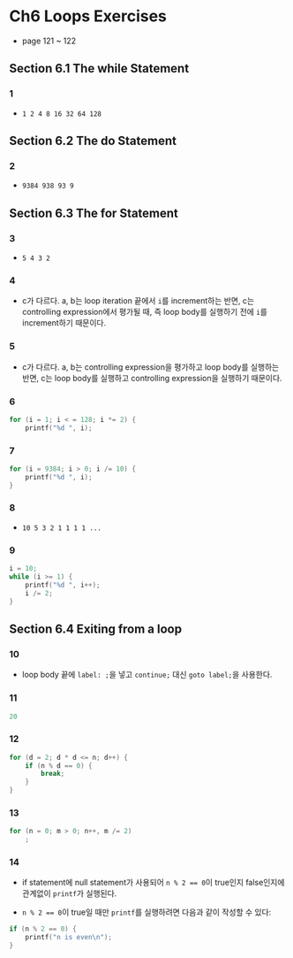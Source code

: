 # Ch6 Loops Exercises

- page 121 ~ 122

## Section 6.1 The while Statement

### 1

- `1 2 4 8 16 32 64 128 `

## Section 6.2 The do Statement

### 2

- `9384 938 93 9 `

## Section 6.3 The for Statement

### 3

- `5 4 3 2 `

### 4

- c가 다르다. a, b는 loop iteration 끝에서 `i`를 increment하는 반면, c는 controlling expression에서 평가될 때, 즉 loop body를 실행하기 전에 `i`를 increment하기 때문이다.

### 5

- c가 다르다. a, b는 controlling expression을 평가하고 loop body를 실행하는 반면, c는 loop body를 실행하고 controlling expression을 실행하기 때문이다.

### 6

```c
for (i = 1; i < = 128; i *= 2) {
    printf("%d ", i);
```

### 7

```c
for (i = 9384; i > 0; i /= 10) {
    printf("%d ", i);
}
```

### 8

- `10 5 3 2 1 1 1 1 ...`

### 9

```c
i = 10;
while (i >= 1) {
    printf("%d ", i++);
    i /= 2;
}
```

## Section 6.4 Exiting from a loop

### 10

- loop body 끝에 `label: ;`을 넣고 `continue;` 대신 `goto label;`을 사용한다.

### 11

```c
20

```

### 12

```c
for (d = 2; d * d <= n; d++) {
    if (n % d == 0) {
        break;
    }
}
```

### 13

```c
for (n = 0; m > 0; n++, m /= 2)
    ;
```

### 14

- if statement에 null statement가 사용되어 `n % 2 == 0`이 true인지 false인지에 관계없이 `printf`가 실행된다.

- `n % 2 == 0`이 true일 때만 `printf`를 실행하려면 다음과 같이 작성할 수 있다:

```c
if (n % 2 == 0) {
    printf("n is even\n");
}
```
